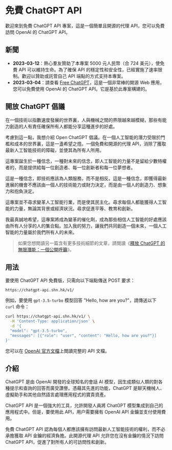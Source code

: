 
# 免費 ChatGPT API

歡迎來到免費 ChatGPT API 專案，這是一個簡單且開源的代理 API，您可以免費訪問 OpenAI 的 ChatGPT API。

## 新聞

- **2023-03-12**：熱心羣友贊助了本專案 5000 元人民幣（合 724 美元），使免費 API 可以維持生命。為了確保 API 的穩定性和安全性，已經實施了速率限制。歡迎以贊助或託管自己 API 端點的方式支持本專案。
- **2023-03-04**：請查看 [Free ChatGPT](https://freechatgpt.chat/)，這是一個非常棒的開源 Web 應用，您可以免費使用 OpenAI 的 ChatGPT API。它是基於此專案構建的。

## 開放 ChatGPT 倡議

在一個技術以指數速度發展的世界裏，人與機械之間的界限越來越模糊，那些有能力創造的人有責任確保所有人都能分享這種進步的好處。

考慮到這一點，我想介紹 Open ChatGPT 倡議。在一個人工智能的潛力受限於門檻和成本的世界裏，這是一盞希望之燈。一個免費和開源的代理 API，消除了獲取最新人工智能技術的障礙，並使其為所有人所用。

這專案誕生於一種信念，一種對未來的信念，即人工智能的力量不是留給少數特權者的，而是提供給每一位創造者、每一位創新者和每一位夢想者。

這是一種信念，即技術應該為人類服務，而不是相反。這是一種信念，即獲得最新進展的機會不應該由一個人的技術能力或財力決定，而是由一個人的創造力、想象力和抱負決定。

這專案並不尋求變革人工智能行業，而是使其民主化。尋求每個人都能獲得人工智能的力量，無論其背景或經濟狀況。尋求促進平等、教育和創新。

我最真誠地希望，這專案將成為變革的催化劑，成為那些相信人工智能的好處應該由所有人分享的人的集合點。加入我的努力，讓我們共同創造一個未來，一個人工智能的力量屬於我們所有人的未來。

> 如果您想閲讀另一篇含有更多技術細節的文章，請閲讀《[釋放 ChatGPT 的無限潛能：一個公開呼籲](https://medium.com/@ayaka_90553/%E9%87%8A%E6%94%BE-chatgpt-%E7%9A%84%E6%97%A0%E9%99%90%E6%BD%9C%E8%83%BD-%E4%B8%80%E4%B8%AA%E5%85%AC%E5%BC%80%E5%91%BC%E5%90%81-7195a12f05f2)》。

## 用法

要使用 ChatGPT API 免費版，只需向以下端點傳送 POST 要求：

```raw
https://chatgpt-api.shn.hk/v1/
```

例如，要使用 `gpt-3.5-turbo` 模型回答 "Hello, how are you?"，請傳送以下 `curl` 命令：

```sh
curl https://chatgpt-api.shn.hk/v1/ \
  -H 'Content-Type: application/json' \
  -d '{
  "model": "gpt-3.5-turbo",
  "messages": [{"role": "user", "content": "Hello, how are you?"}]
}'
```

您可以在 [OpenAI 官方文檔](https://platform.openai.com/docs/api-reference/chat/create)上閲讀完整的 API 文檔。

## 介紹

ChatGPT 是由 OpenAI 開發的全球知名的會話 AI 模型，因生成類似人類的對各種提示和查詢的回答而廣受讚譽。憑藉其先進的功能，ChatGPT 是聊天機械人、虛擬助手和其他自然語言處理應用程式的寶貴資產。

ChatGPT API 是一個強大的工具，允許開發人員將 ChatGPT 模型集成到自己的應用程式中。但是，要使用此 API，用户需要擁有 OpenAI API 金鑰並支付使用費用。

免費 ChatGPT API 認為每個人都應該擁有訪問最新人工智能技術的權利，而不必承擔獲取 API 金鑰的經濟負擔。此開源代理 API 允許您在沒有金鑰的情況下訪問 ChatGPT API，促進了對所有人的可訪問性和創新。
